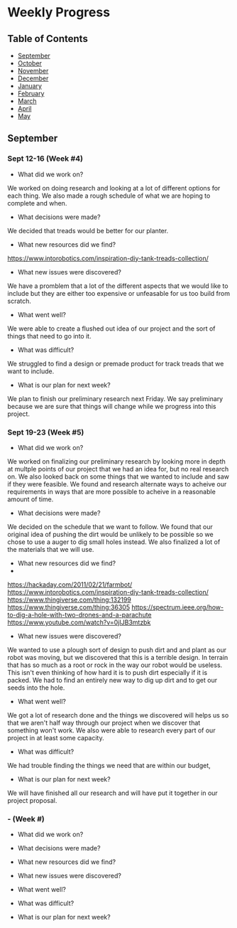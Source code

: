 # Weekly Progress

## Table of Contents
* [September](#September)
* [October](#October)
* [November](#November)
* [December](#December)
* [January](#January)
* [February](#February)
* [March](#March)
* [April](#April)
* [May](#May)

## September

### Sept 12-16 (Week #4)
- What did we work on?

We worked on doing research and looking at a lot of different options for each thing. We also made a rough schedule of what we are hoping to complete and when.

- What decisions were made?

We decided that treads would be better for our planter.

- What new resources did we find?

https://www.intorobotics.com/inspiration-diy-tank-treads-collection/

- What new issues were discovered?

We have a promblem that a lot of the different aspects that we would like to include but they are either too expensive or unfeasable for us too build from scratch.

- What went well?

We were able to create a flushed out idea of our project and the sort of things that need to go into it.

- What was difficult?

We struggled to find a design or premade product for track treads that we want to include. 

- What is our plan for next week?

We plan to finish our preliminary research next Friday. We say preliminary because we are sure that things will change while we progress into this project.


### Sept 19-23 (Week #5)
- What did we work on?

We worked on finalizing our preliminary research by looking more in depth at multple points of our project that we had an idea for, but no real research on. We also looked back on some things that we wanted to include and saw if they were feasible. We found and research alternate ways to acheive our requirements in ways that are more possible to acheive in a reasonable amount of time.

- What decisions were made?

We decided on the schedule that we want to follow. We found that our original idea of pushing the dirt would be unlikely to be possible so we chose to use a auger to dig small holes instead. We also finalized a lot of the materials that we will use.

- What new resources did we find?
- 
https://hackaday.com/2011/02/21/farmbot/
https://www.intorobotics.com/inspiration-diy-tank-treads-collection/
https://www.thingiverse.com/thing:132199
https://www.thingiverse.com/thing:36305
https://spectrum.ieee.org/how-to-dig-a-hole-with-two-drones-and-a-parachute
https://www.youtube.com/watch?v=0jIJB3mtzbk


- What new issues were discovered?

We wanted to use a plough sort of design to push dirt and and plant as our robot was moving, but we discovered that this is a terrible design. In terrain that has so much as a root or rock in the way our robot would be useless. This isn't even thinking of how hard it is to push dirt especially if it is packed. We had to find an entirely new way to dig up dirt and to get our seeds into the hole.

- What went well?

We got a lot of research done and the things we discovered will helps us so that we aren't half way through our project when we discover that something won't work. We also were able to research every part of our project in at least some capacity.

- What was difficult?

We had trouble finding the things we need that are within our budget,

- What is our plan for next week?

We will have finished all our research and will have put it together in our project proposal.

###  - (Week #)
- What did we work on?

- What decisions were made?

- What new resources did we find?

- What new issues were discovered?

- What went well?

- What was difficult?

- What is our plan for next week?


